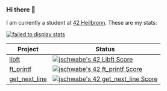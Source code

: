 ### Hi there 👋

I am currently a student at [42 Heilbronn](https://www.42heilbronn.de/en). These are my stats:

[![failed to display stats](https://badge42.vercel.app/api/v2/clgxvp2tu005309mfttkvthk6/stats?cursusId=21&coalitionId=159)](https://github.com/JaeSeoKim/badge42)


|  Project  |  Status  |
|-----------|---------|
|[libft](https://github.com/Jonstep101010/libft.git)|[![jschwabe's 42 Libft Score](https://badge42.vercel.app/api/v2/clgxvp2tu005309mfttkvthk6/project/3027475)](https://github.com/JaeSeoKim/badge42)|
[ft_printf](https://github.com/Jonstep101010/ft_printf)|[![jschwabe's 42 ft_printf Score](https://badge42.vercel.app/api/v2/clgxvp2tu005309mfttkvthk6/project/3070233)](https://github.com/JaeSeoKim/badge42)
[get_next_line](https://github.com/Jonstep101010/get_next_line)|[![jschwabe's 42 get_next_line Score](https://badge42.vercel.app/api/v2/clgxvp2tu005309mfttkvthk6/project/3063129)](https://github.com/JaeSeoKim/badge42)
<!--
**Jonstep101010/jonstep101010** is a ✨ _special_ ✨ repository because its `README.md` (this file) appears on your GitHub profile.

Here are some ideas to get you started:

- 🔭 I’m currently working on ...
- 🌱 I’m currently learning ...
- 👯 I’m looking to collaborate on ...
- 🤔 I’m looking for help with ...
- 💬 Ask me about ...
- 📫 How to reach me: ...
- 😄 Pronouns: ...
- ⚡ Fun fact: ...
-->
